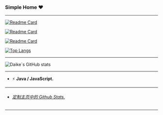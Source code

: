 ### Simple Home :heart:

---

[![Readme Card](https://github-readme-stats.vercel.app/api/pin/?username=Parantric&repo=happy_spaces)](https://github.com/Parantric/happy_spaces)

[![Readme Card](https://github-readme-stats.vercel.app/api/pin/?username=Parantric&repo=aliyunpan-1)](https://github.com/Parantric/aliyunpan-1)

[![Readme Card](https://github-readme-stats.vercel.app/api/pin/?username=Parantric&repo=Umi-OCR)](https://github.com/Parantric/Umi-OCR)



[![Top Langs](https://github-readme-stats.vercel.app/api/top-langs/?username=Parantric&layout=compact)](https://github.com/Parantric/tips)

---

![Daike`s GitHub stats](https://github-readme-stats.vercel.app/api?username=Parantric&show_icons=true&theme=cobalt)

---



- ⚡ **Java / JavaScript.**

---

- <h6><a href="https://github.com/anuraghazra/github-readme-stats/blob/master/docs/readme_cn.md">定制主页中的 Github Stats.</a></h6>

------

